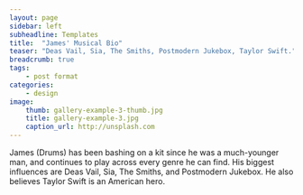 ```yaml
---
layout: page
sidebar: left
subheadline: Templates
title:  "James' Musical Bio"
teaser: "Deas Vail, Sia, The Smiths, Postmodern Jukebox, Taylor Swift."
breadcrumb: true
tags:
    - post format
categories:
    - design
image:
    thumb: gallery-example-3-thumb.jpg
    title: gallery-example-3.jpg
    caption_url: http://unsplash.com
---
```



James (Drums) has been bashing on a kit since he was a much-younger man, and continues to play across every genre he can find. His biggest influences are Deas Vail, Sia, The Smiths, and Postmodern Jukebox. He also believes Taylor Swift is an American hero.
